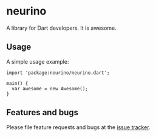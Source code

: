 # neurino

A library for Dart developers. It is awesome.

## Usage

A simple usage example:

    import 'package:neurino/neurino.dart';

    main() {
      var awesome = new Awesome();
    }

## Features and bugs

Please file feature requests and bugs at the [issue tracker][tracker].

[tracker]: http://example.com/issues/replaceme
